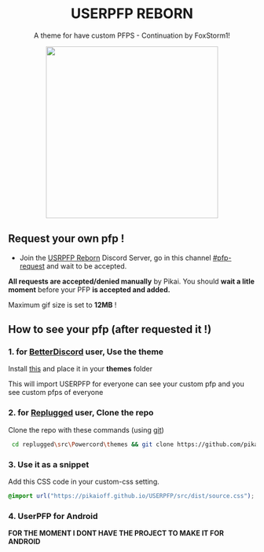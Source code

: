 <h1 align="center">USERPFP REBORN</h1>
<p align="center">A theme for have custom PFPS - Continuation by FoxStorm1!</p>

<p align="center"><img height="350" align="center" src="https://cdn.discordapp.com/attachments/941739137038417940/989131870933508096/lv_0_20220622133603.gif"></p>

## Request your own pfp !
* Join the [USRPFP Reborn]([https://discord.gg/BT54cvEvnY]) Discord Server, go in this channel [#pfp-request]([https://discord.com/channels/907688780394291260/1127197385345474610]) and wait to be accepted.

**All requests are accepted/denied manually** by Pikai. You should **wait a litle moment** before your PFP **is accepted and added.**

Maximum gif size is set to **12MB** !

## How to see your pfp (after requested it !)

### 1. for [BetterDiscord](https://betterdiscord.app/) user, Use the theme

Install [this](https://raw.githubusercontent.com/Yeetov/USRPFP-Reborn/main/usrpfp.theme.css) and place it in your **themes** folder

This will import USERPFP for everyone can see your custom pfp and you see custom pfps of everyone
### 2. for [Replugged](https://replugged.dev/) user, Clone the repo

Clone the repo with these commands (using [git](https://git-scm.com/downloads))

```bash
 cd replugged\src\Powercord\themes && git clone https://github.com/pikaioff/USERPFP
 ```

### 3. Use it as a snippet

Add this CSS code in your custom-css setting.

```css
@import url("https://pikaioff.github.io/USERPFP/src/dist/source.css");
```

### 4. UserPFP for Android
**FOR THE MOMENT I DONT HAVE THE PROJECT TO MAKE IT FOR ANDROID**
